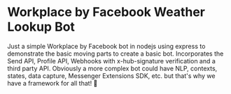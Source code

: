 # Workplace by Facebook Weather Lookup Bot

Just a simple Workplace by Facebook bot in nodejs using express to demonstrate
the basic moving parts to create a basic bot. Incorporates the Send API,
Profile API, Webhooks with x-hub-signature verification and a third party API.
Obviously a more complex bot could have NLP, contexts, states, data capture,
Messenger Extensions SDK, etc. but that's why we have a framework for all that! 🤖
